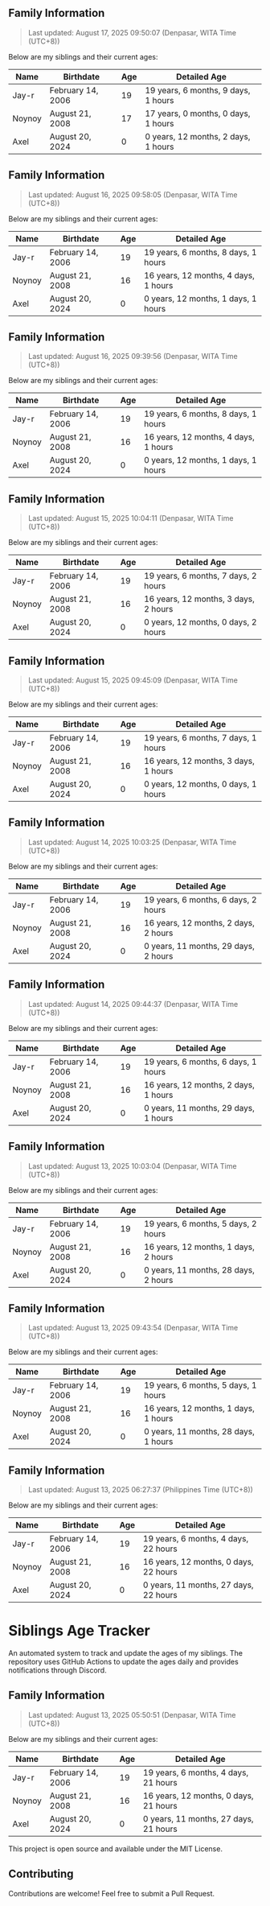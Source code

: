 ## Family Information

> Last updated: August 17, 2025 09:50:07 (Denpasar, WITA Time (UTC+8))

Below are my siblings and their current ages:

| Name | Birthdate | Age | Detailed Age |
|------|-----------|-----|-------------|
| Jay-r | February 14, 2006 | 19 | 19 years, 6 months, 9 days, 1 hours |
| Noynoy | August 21, 2008 | 17 | 17 years, 0 months, 0 days, 1 hours |
| Axel | August 20, 2024 | 0 | 0 years, 12 months, 2 days, 1 hours |


## Family Information

> Last updated: August 16, 2025 09:58:05 (Denpasar, WITA Time (UTC+8))

Below are my siblings and their current ages:

| Name | Birthdate | Age | Detailed Age |
|------|-----------|-----|-------------|
| Jay-r | February 14, 2006 | 19 | 19 years, 6 months, 8 days, 1 hours |
| Noynoy | August 21, 2008 | 16 | 16 years, 12 months, 4 days, 1 hours |
| Axel | August 20, 2024 | 0 | 0 years, 12 months, 1 days, 1 hours |


## Family Information

> Last updated: August 16, 2025 09:39:56 (Denpasar, WITA Time (UTC+8))

Below are my siblings and their current ages:

| Name | Birthdate | Age | Detailed Age |
|------|-----------|-----|-------------|
| Jay-r | February 14, 2006 | 19 | 19 years, 6 months, 8 days, 1 hours |
| Noynoy | August 21, 2008 | 16 | 16 years, 12 months, 4 days, 1 hours |
| Axel | August 20, 2024 | 0 | 0 years, 12 months, 1 days, 1 hours |


## Family Information

> Last updated: August 15, 2025 10:04:11 (Denpasar, WITA Time (UTC+8))

Below are my siblings and their current ages:

| Name | Birthdate | Age | Detailed Age |
|------|-----------|-----|-------------|
| Jay-r | February 14, 2006 | 19 | 19 years, 6 months, 7 days, 2 hours |
| Noynoy | August 21, 2008 | 16 | 16 years, 12 months, 3 days, 2 hours |
| Axel | August 20, 2024 | 0 | 0 years, 12 months, 0 days, 2 hours |


## Family Information

> Last updated: August 15, 2025 09:45:09 (Denpasar, WITA Time (UTC+8))

Below are my siblings and their current ages:

| Name | Birthdate | Age | Detailed Age |
|------|-----------|-----|-------------|
| Jay-r | February 14, 2006 | 19 | 19 years, 6 months, 7 days, 1 hours |
| Noynoy | August 21, 2008 | 16 | 16 years, 12 months, 3 days, 1 hours |
| Axel | August 20, 2024 | 0 | 0 years, 12 months, 0 days, 1 hours |


## Family Information

> Last updated: August 14, 2025 10:03:25 (Denpasar, WITA Time (UTC+8))

Below are my siblings and their current ages:

| Name | Birthdate | Age | Detailed Age |
|------|-----------|-----|-------------|
| Jay-r | February 14, 2006 | 19 | 19 years, 6 months, 6 days, 2 hours |
| Noynoy | August 21, 2008 | 16 | 16 years, 12 months, 2 days, 2 hours |
| Axel | August 20, 2024 | 0 | 0 years, 11 months, 29 days, 2 hours |


## Family Information

> Last updated: August 14, 2025 09:44:37 (Denpasar, WITA Time (UTC+8))

Below are my siblings and their current ages:

| Name | Birthdate | Age | Detailed Age |
|------|-----------|-----|-------------|
| Jay-r | February 14, 2006 | 19 | 19 years, 6 months, 6 days, 1 hours |
| Noynoy | August 21, 2008 | 16 | 16 years, 12 months, 2 days, 1 hours |
| Axel | August 20, 2024 | 0 | 0 years, 11 months, 29 days, 1 hours |


## Family Information

> Last updated: August 13, 2025 10:03:04 (Denpasar, WITA Time (UTC+8))

Below are my siblings and their current ages:

| Name | Birthdate | Age | Detailed Age |
|------|-----------|-----|-------------|
| Jay-r | February 14, 2006 | 19 | 19 years, 6 months, 5 days, 2 hours |
| Noynoy | August 21, 2008 | 16 | 16 years, 12 months, 1 days, 2 hours |
| Axel | August 20, 2024 | 0 | 0 years, 11 months, 28 days, 2 hours |


## Family Information

> Last updated: August 13, 2025 09:43:54 (Denpasar, WITA Time (UTC+8))

Below are my siblings and their current ages:

| Name | Birthdate | Age | Detailed Age |
|------|-----------|-----|-------------|
| Jay-r | February 14, 2006 | 19 | 19 years, 6 months, 5 days, 1 hours |
| Noynoy | August 21, 2008 | 16 | 16 years, 12 months, 1 days, 1 hours |
| Axel | August 20, 2024 | 0 | 0 years, 11 months, 28 days, 1 hours |


## Family Information

> Last updated: August 13, 2025 06:27:37 (Philippines Time (UTC+8))

Below are my siblings and their current ages:

| Name | Birthdate | Age | Detailed Age |
|------|-----------|-----|-------------|
| Jay-r | February 14, 2006 | 19 | 19 years, 6 months, 4 days, 22 hours |
| Noynoy | August 21, 2008 | 16 | 16 years, 12 months, 0 days, 22 hours |
| Axel | August 20, 2024 | 0 | 0 years, 11 months, 27 days, 22 hours |



# Siblings Age Tracker

An automated system to track and update the ages of my siblings. The repository uses GitHub Actions to update the ages daily and provides notifications through Discord.

## Family Information

> Last updated: August 13, 2025 05:50:51 (Denpasar, WITA Time (UTC+8))

Below are my siblings and their current ages:

| Name | Birthdate | Age | Detailed Age |
|------|-----------|-----|-------------|
| Jay-r | February 14, 2006 | 19 | 19 years, 6 months, 4 days, 21 hours |
| Noynoy | August 21, 2008 | 16 | 16 years, 12 months, 0 days, 21 hours |
| Axel | August 20, 2024 | 0 | 0 years, 11 months, 27 days, 21 hours |

This project is open source and available under the MIT License.

## Contributing

Contributions are welcome! Feel free to submit a Pull Request.